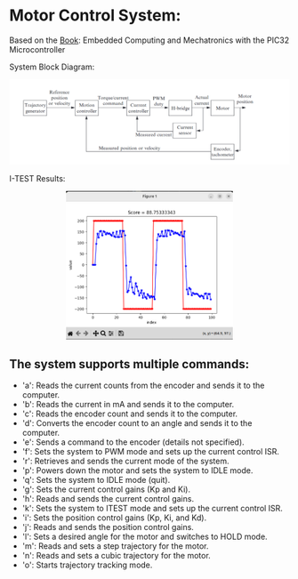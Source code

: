 # Motor Control System:

Based on the [Book](https://hades.mech.northwestern.edu/images/e/e3/EmbeddedComputingMechatronicsSampleChapters.pdf): Embedded Computing and Mechatronics with the PIC32 Microcontroller

System Block Diagram:
<p align="center">
  <img src="/images/dgm.png" alt="Alt text" width="700"/>
</p>

I-TEST Results:
<p align="center">
  <img src="/results/I-TEST.png" alt="Alt text" width="300"/>
</p>
 

## The system supports multiple commands:
- 'a': Reads the current counts from the encoder and sends it to the computer.
- 'b': Reads the current in mA and sends it to the computer.
- 'c': Reads the encoder count and sends it to the computer.
- 'd': Converts the encoder count to an angle and sends it to the computer.
- 'e': Sends a command to the encoder (details not specified).
- 'f': Sets the system to PWM mode and sets up the current control ISR.
- 'r': Retrieves and sends the current mode of the system.
- 'p': Powers down the motor and sets the system to IDLE mode.
- 'q': Sets the system to IDLE mode (quit).
- 'g': Sets the current control gains (Kp and Ki).
- 'h': Reads and sends the current control gains.
- 'k': Sets the system to ITEST mode and sets up the current control ISR.
- 'i': Sets the position control gains (Kp, Ki, and Kd).
- 'j': Reads and sends the position control gains.
- 'l': Sets a desired angle for the motor and switches to HOLD mode.
- 'm': Reads and sets a step trajectory for the motor.
- 'n': Reads and sets a cubic trajectory for the motor.
- 'o': Starts trajectory tracking mode.

  
